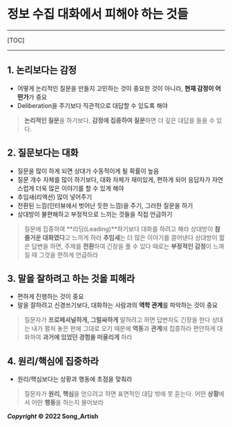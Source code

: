 # 정보 수집 대화에서 피해야 하는 것들

---

[TOC]

---



## 1. 논리보다는 감정

- 어떻게 논리적인 질문을 만들지 고민하는 것이 중요한 것이 아니라, **현재 감정이 어떤가**가 중요
- Deliberation을 주기보다 직관적으로 대답할 수 있도록 해야

> **논리적인 질문**을 하기보다,
> **감정에 집중하여 질문**하면 더 깊은 대답을 들을 수 있다.



## 2. 질문보다는 대화

- 질문을 많이 하게 되면 상대가 수동적이게 될 확률이 높음 
- 질문 개수 자체를 많이 하기보다, 대화 자체가 재미있게, 편하게 되어 응답자가 자연스럽게 더욱 많은 이야기를 할 수 있게 해야
- 추임새(리액션) 많이 넣어주기
- 전환된 느낌(인터뷰에서 벗어난 듯한 느낌)을 주기, 그러한 질문을 하기
- 상대방이 불편해하고 부정적으로 느끼는 것들을 직접 언급하기

> 질문에 집중하여 **리딩(Leading)**하기보다 대화를 하려고 해라
> 상대방이 **참 즐거운 대화였다**고 느끼게 하라
> **추임새**는 더 많은 이야기를 끌어낸다
> 상대방이 짧은 답변을 하면, 주제를 **전환**하여 긴장을 풀 수 있다
> 때로는 **부정적인 감정**이 느껴질 때 그것을 편하게 언급하라



## 3. 말을 잘하려고 하는 것을 피해라

- 편하게 진행하는 것이 중요
- 말을 잘하려고 신경쓰기보다, 대화하는 사람과의 **역학 관계**를 파악하는 것이 중요

> 질문자가 **프로페셔널하게, 그럴싸하게** 말하려고 하면 답변자도 긴장을 한다
> 상대는 내가 펼처 놓은 판에 그대로 오기 때문에 **역동**과 **관계**에 집중하라
> 편안하게 대화하여 **과거에 있었던 경험을 떠올리게** 하라



## 4. 원리/핵심에 집중하라

- 원리/핵심보다는 상황과 행동에 초점을 맞춰라

> 질문자가 **원리, 핵심**을 얻으려고 하면 표면적인 대답 밖에 못 듣는다.
> 어떤 **상황**에서 어떤 **행동**을 하는지 물어보라



***Copyright* © 2022 Song_Artish**
